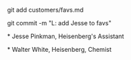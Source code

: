 git add customers/favs.md

git commit -m "L: add Jesse to favs"

\* Jesse Pinkman, Heisenberg's Assistant

\* Walter White, Heisenberg, Chemist

